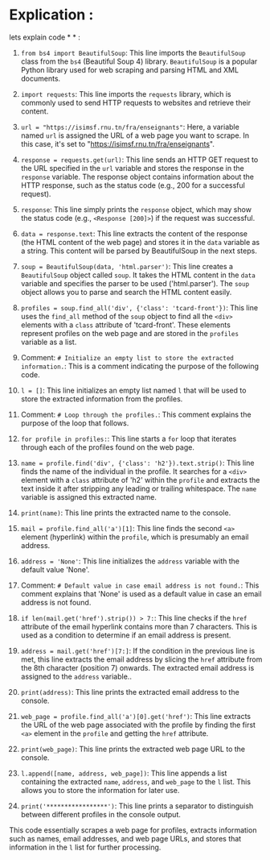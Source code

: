 # Explication    :  
lets explain    code  *  *      :       
    
1. `from bs4 import BeautifulSoup`: This line imports the `BeautifulSoup` class from the `bs4` (Beautiful Soup 4) library. `BeautifulSoup` is a popular Python library used for web scraping and parsing HTML and XML documents.
 
2. `import requests`: This line imports the `requests` library, which is commonly used to send HTTP requests to websites and retrieve their content.

3. `url = "https://isimsf.rnu.tn/fra/enseignants"`: Here, a variable named `url` is assigned the URL of a web page you want to scrape. In this case, it's set to "https://isimsf.rnu.tn/fra/enseignants". 

4. `response = requests.get(url)`: This line sends an HTTP GET request to the URL specified in the `url` variable and stores the response in the `response` variable. The response object contains information about the HTTP response, such as the status code (e.g., 200 for a successful request).

5. `response`: This line simply prints the `response` object, which may show the status code (e.g., `<Response [200]>`) if the request was successful.

6. `data = response.text`: This line extracts the content of the response (the HTML content of the web page) and stores it in the `data` variable as a string. This content will be parsed by BeautifulSoup in the next steps.

7. `soup = BeautifulSoup(data, 'html.parser')`: This line creates a `BeautifulSoup` object called `soup`. It takes the HTML content in the `data` variable and specifies the parser to be used ('html.parser'). The `soup` object allows you to parse and search the HTML content easily.

8. `profiles = soup.find_all('div', {'class': 'tcard-front'})`: This line uses the `find_all` method of the `soup` object to find all the `<div>` elements with a `class` attribute of 'tcard-front'. These elements represent profiles on the web page and are stored in the `profiles` variable as a list.

9. Comment: `# Initialize an empty list to store the extracted information.`: This is a comment indicating the purpose of the following code.

10. `l = []`: This line initializes an empty list named `l` that will be used to store the extracted information from the profiles.

11. Comment: `# Loop through the profiles.`: This comment explains the purpose of the loop that follows.

12. `for profile in profiles:`: This line starts a `for` loop that iterates through each of the profiles found on the web page.

13. `name = profile.find('div', {'class': 'h2'}).text.strip()`: This line finds the name of the individual in the profile. It searches for a `<div>` element with a `class` attribute of 'h2' within the `profile` and extracts the text inside it after stripping any leading or trailing whitespace. The `name` variable is assigned this extracted name.

14. `print(name)`: This line prints the extracted name to the console.

15. `mail = profile.find_all('a')[1]`: This line finds the second `<a>` element (hyperlink) within the `profile`, which is presumably an email address.

16. `address = 'None'`: This line initializes the `address` variable with the default value 'None'.

17. Comment: `# Default value in case email address is not found.`: This comment explains that 'None' is used as a default value in case an email address is not found.

18. `if len(mail.get('href').strip()) > 7:`: This line checks if the `href` attribute of the email hyperlink contains more than 7 characters. This is used as a condition to determine if an email address is present.

19. `address = mail.get('href')[7:]`: If the condition in the previous line is met, this line extracts the email address by slicing the `href` attribute from the 8th character (position 7) onwards. The extracted email address is assigned to the `address` variable..

20. `print(address)`: This line prints the extracted email address to the console.

21. `web_page = profile.find_all('a')[0].get('href')`: This line extracts the URL of the web page associated with the profile by finding the first `<a>` element in the `profile` and getting the `href` attribute.

22. `print(web_page)`: This line prints the extracted web page URL to the console.

23. `l.append([name, address, web_page])`: This line appends a list containing the extracted `name`, `address`, and `web_page` to the `l` list. This allows you to store the information for later use.

24. `print('*****************')`: This line prints a separator to distinguish between different profiles in the console output.

 This code essentially scrapes a web page for profiles, extracts information such as names, email addresses, and web page URLs, and stores that information in 
 the `l` list for further processing.

